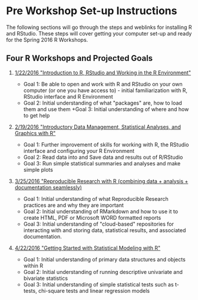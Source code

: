 # Pre Workshop Set-up Instructions

The following sections will go through the steps and weblinks for installing R and RStudio. These steps will cover getting your computer set-up and ready for the Spring 2016 R Workshops.

## Four R Workshops and Projected Goals

1.	[1/22/2016 "Introduction to R, RStudio and Working in the R Environment"](../workshop1/README.md)
    + Goal 1: Be able to open and work with R and RStudio on your own computer (or one you have access to) - initial familiarization with R, RStudio interface and R Environment
    + Goal 2: Initial understanding of what "packages" are, how to load them and use them
    +Goal 3: Initial understanding of where and how to get help
    
2.	[2/19/2016 "Introductory Data Management, Statistical Analyses, and Graphics with R"](../workshop2/README.md)
    + Goal 1: Further improvement of skills for working with R, the RStudio interface and configuring your R Environment
    + Goal 2: Read data into and Save data and results out of R/RStudio
    + Goal 3: Run simple statistical summaries and analyses and make simple plots

3.	[3/25/2016 "Reproducible Research with R (combining data + analysis + documentation seamlessly)](../workshop3/README.md)
    + Goal 1: Initial understanding of what Reproducible Research practices are and why they are important
    + Goal 2: Initial understanding of RMarkdown and how to use it to create HTML, PDF or Microsoft WORD formatted reports
    + Goal 3: Initial understanding of "cloud-based" repositories for interacting with and storing data, statistical results, and associated documentation.

4.	[4/22/2016 "Getting Started with Statistical Modeling with R"](../workshop4/README.md)
    + Goal 1: Initial understanding of primary data structures and objects within R
    + Goal 2: Initial understanding of running descriptive univariate and bivariate statistics
    + Goal 3: Initial understanding of simple statistical tests such as t-tests, chi-square tests and linear regression models 


